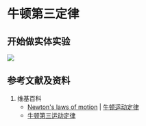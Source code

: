 # 牛顿第三定律

## 开始做实体实验

![](/images/力学/一维空间中的力/牛顿第三定律/1a1.jpg)

## 参考文献及资料

1. 维基百科
	- [Newton's laws of motion](https://en.wikipedia.org/wiki/Newton%27s_first_law_of_motion) | [牛顿运动定律](https://zh.wikipedia.org/wiki/%E7%89%9B%E9%A1%BF%E8%BF%90%E5%8A%A8%E5%AE%9A%E5%BE%8B) 
	- [牛顿第三运动定律](https://zh.wikipedia.org/wiki/%E7%89%9B%E9%A1%BF%E7%AC%AC%E4%B8%89%E8%BF%90%E5%8A%A8%E5%AE%9A%E5%BE%8B)

